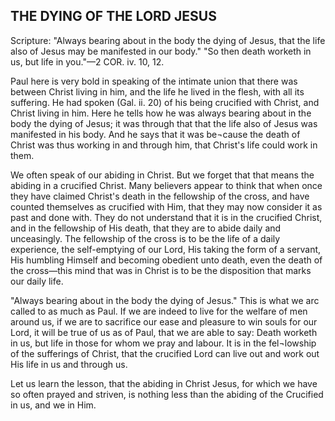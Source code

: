 ## THE DYING OF THE LORD JESUS ##

Scripture: "Always bearing about in the body the dying of Jesus, that the life also of Jesus may be manifested in our body." "So then death worketh in us, but life in you."—2 COR. iv. 10, 12.



Paul here is very bold in speaking of the intimate union that there was between Christ living in him, and the life he lived in the flesh, with all its suffering. He had spoken (Gal. ii. 20) of his being crucified with Christ, and Christ living in him. Here he tells how he was always bearing about in the body the dying of Jesus; it was through that that the life also of Jesus was manifested in his body. And he says that it was be¬cause the death of Christ was thus working in and through him, that Christ's life could work in them.



We often speak of our abiding in Christ. But we forget that that means the abiding in a crucified Christ. Many believers appear to think that when once they have claimed Christ's death in the fellowship of the cross, and have counted themselves as crucified with Him, that they may now consider it as past and done with. They do not understand that it is in the crucified Christ, and in the fellowship of His death, that they are to abide daily and unceasingly. The fellowship of the cross is to be the life of a daily experience, the self-emptying of our Lord, His taking the form of a servant, His humbling Himself and becoming obedient unto death, even the death of the cross—this mind that was in Christ is to be the disposition that marks our daily life.



"Always bearing about in the body the dying of Jesus." This is what we arc called to as much as Paul. If we are indeed to live for the welfare of men around us, if we are to sacrifice our ease and pleasure to win souls for our Lord, it will be true of us as of Paul, that we are able to say: Death worketh in us, but life in those for whom we pray and labour. It is in the fel¬lowship of the sufferings of Christ, that the crucified Lord can live out and work out His life in us and through us.



Let us learn the lesson, that the abiding in Christ Jesus, for which we have so often prayed and striven, is nothing less than the abiding of the Crucified in us, and we in Him.

